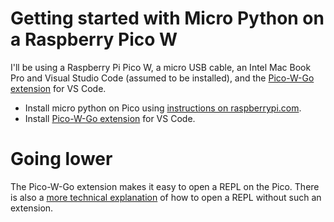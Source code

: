 # Getting started with Micro Python on a Raspberry Pico W

I'll be using a Raspberry Pi Pico W, a micro USB cable, an Intel Mac Book Pro and Visual Studio Code (assumed to be installed), and 
the [Pico-W-Go extension](https://marketplace.visualstudio.com/items?itemName=paulober.pico-w-go) for VS Code.

- Install micro python on Pico using [instructions on raspberrypi.com](https://www.raspberrypi.com/documentation/microcontrollers/micropython.html).
- Install [Pico-W-Go extension](https://marketplace.visualstudio.com/items?itemName=paulober.pico-w-go) for VS Code.

# Going lower

The Pico-W-Go extension makes it easy to open a REPL on the Pico. There is also a [more technical explanation](https://docs.micropython.org/en/latest/esp8266/tutorial/repl.html) of how to open a REPL without such an extension. 

